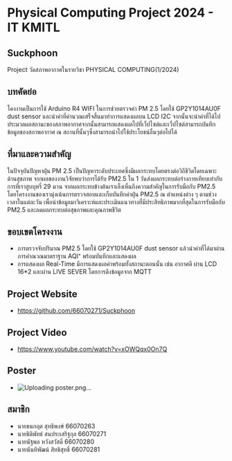 # Physical Computing Project 2024 - IT KMITL
## Suckphoon
Project วัดสภาพอากาศในรายวิชา PHYSICAL COMPUTING(1/2024)
## บทคัดย่อ
โคงงานเป็นการใช้ Arduino R4 WIFI ในการช่วยตรวจค่า PM 2.5 โดยใช้ GP2Y1014AU0F dust sensor และนำค่าที่คำนวณเสร็จสิ้นมาทำการแสดงผลบน LCD I2C จากนั้นจะนำค่าที่ได้ไปประมวลผลสถานะของสภาพอากาศจากนั้นสามารถแสดงผลไปที่เว็ปไซต์และเว็ปไซต์สามารถบันทึกข้อมูลของสภาพอากาศ ณ สถานที่นั้นๆซึ่งสามารถนำไปใช้ประโยชน์อื่นๆต่อไปได้
## ที่มาและความสำคัญ
ในปัจจุบันปัญหาฝุ่น PM 2.5 เป็นปัญหาระดับประเทศซึ่งมีผลกระทบโดยตรงต่อวิถีชีวิตโดยเฉพาะด้านสุขภาพ จากผลของงานวิจัยพบว่าการได้รับ PM2.5 ใน 1 วันส่งผลกระทบต่อร่างกายเทียบเท่ากับการที่เราสูบบุหรี่ 29 มวน จากผลกระทบข้างต้นเราเล็งเห็นถึงความสำคัญในการรับมือกับ PM2.5 
โดยโครงงานของเรามุ่งเน้นการตรวจสอบและเก็บบันทึกค่าฝุ่น PM2.5 ณ ตำแหน่งต่าง ๆ ตามช่วงเวลาในแต่ละวัน เพื่อนำข้อมูลมาวิเคราะห์และประเมินแนวทางที่มีประสิทธิภาพมากที่สุดในการรับมือกับ PM2.5 และลดผลกระทบต่อสุขภาพและคุณภาพชีวิต
## ขอบเขตโครงงาน
- การตรวจจับปริมาณ PM2.5 โดยใช้ GP2Y1014AU0F dust sensor แล้วนำค่าที่ได้มาผ่านการคำณวณมาตราฐาน AQI⁺ พร้อมบันทึกและแสดงผล
- การแสดงผล Real-Time มีการแสดงผลค่าพร้อมทั้งสถานะตอนนั้น เช่น อากาศดี ผ่าน LCD 16*2 และผ่าน LIVE SEVER โดยการดึงข้อมูลจาก MQTT
## Project Website
- https://github.com/66070271/Suckphoon
## Project Video
- https://www.youtube.com/watch?v=xOWQqx0On7Q
## Poster
- ![Uploading poster.png…]()
## สมาชิก
- นายธนกฤต สุทธิพงษ์ 66070263
- นายธิติพัทธ์ สนประเสริฐกุล 66070271
- นายนัฐพล 	หวังสวัสดิ์ 66070280
- นายนันทิพัฒน์ สิทธิสุทธิ์ 66070281
